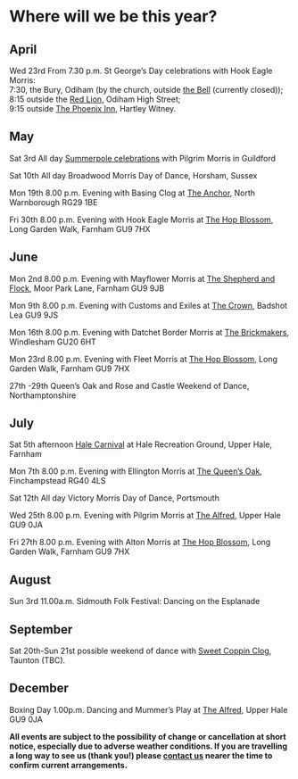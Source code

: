 Where will we be this year?
===========================

## April
Wed 23rd From 7.30 p.m. St George’s Day celebrations with Hook Eagle Morris:   
  7:30, the Bury, Odiham (by the church, outside [the Bell](https://www.facebook.com/SavingTheBell/) (currently closed));  
  8:15 outside the [Red Lion](https://camra.org.uk/pubs/red-lion-odiham-179422), Odiham High Street;  
  9:15 outside [The Phoenix Inn](https://camra.org.uk/pubs/phoenix-hartley-wintney-179305), Hartley Witney.

## May
Sat 3rd All day [Summerpole celebrations](https://www.pilgrimmorris.org.uk/summerpole/)
  with Pilgrim Morris in Guildford
             
Sat 10th All day Broadwood Morris Day of Dance, Horsham, Sussex
             
Mon 19th 8.00 p.m. Evening with Basing Clog at
  [The Anchor](https://camra.org.uk/pubs/anchor-inn-north-warnborough-179278), North Warnborough RG29 1BE
  
Fri 30th 8.00 p.m. Evening with Hook Eagle Morris at
  [The Hop Blossom](https://camra.org.uk/pubs/hop-blossom-farnham-150608), Long Garden Walk, Farnham GU9 7HX

## June
Mon 2nd 8.00 p.m. Evening with Mayflower Morris at
  [The Shepherd and Flock](https://camra.org.uk/pubs/shepherd-flock-farnham-151198), Moor Park Lane, Farnham GU9 9JB
  
Mon 9th 8.00 p.m. Evening with Customs and Exiles at
  [The Crown](https://camra.org.uk/pubs/crown-inn-badshot-lea-150286), Badshot Lea GU9 9JS
    
Mon 16th 8.00 p.m. Evening with Datchet Border Morris at
  [The Brickmakers](https://camra.org.uk/pubs/brickmakers-windlesham-151531), Windlesham GU20 6HT
  
Mon 23rd 8.00 p.m. Evening with Fleet Morris at
  [The Hop Blossom](https://camra.org.uk/pubs/hop-blossom-farnham-150608), Long Garden Walk, Farnham GU9 7HX
  
27th -29th Queen’s Oak and Rose and Castle Weekend of Dance, Northamptonshire

## July
Sat 5th afternoon [Hale Carnival](https://www.halecarnival.co.uk/) at
  Hale Recreation Ground, Upper Hale, Farnham

Mon 7th 8.00 p.m. Evening with Ellington Morris at
	[The Queen’s Oak](https://camra.org.uk/pubs/queens-oak-finchampstead-152123), Finchampstead RG40 4LS
  
Sat 12th All day Victory Morris Day of Dance, Portsmouth

Wed 25th 8.00 p.m. Evening with Pilgrim Morris at
		[The Alfred](https://camra.org.uk/pubs/alfred-free-house-upper-hale-150998), Upper Hale GU9 0JA
    
Fri 27th 8.00 p.m. Evening with Alton Morris at
 	[The Hop Blossom](https://camra.org.uk/pubs/hop-blossom-farnham-150608), Long Garden Walk, Farnham GU9 7HX

## August
Sun 3rd 11.00a.m. Sidmouth Folk Festival: Dancing on the Esplanade

## September
Sat 20th-Sun 21st possible weekend of dance with [Sweet Coppin Clog](https://sweetcoppinclog.wordpress.com/), Taunton (TBC).

## December
Boxing Day 1.00p.m. Dancing and Mummer’s Play at
  [The Alfred](https://camra.org.uk/pubs/alfred-free-house-upper-hale-150998), Upper Hale GU9 0JA

**All events are subject to the possibility of change or cancellation at short notice, especially due to adverse weather conditions.  If you are travelling a long way to see us (thank you!) please [contact us](/contact/) nearer the time to confirm current arrangements.**
